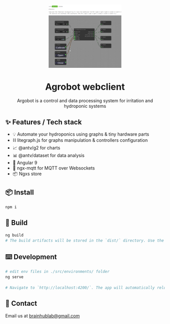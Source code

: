 <p align="center">
  <a>
    <img width="230" src="./docs/images/water_level_node.png">
  </a>
</p>
<div align="center">
  <h1>Agrobot webclient</h1>
  <p>Argobot is a control and data processing system for irritation and hydroponic systems</p>
</div>

## ✨ Features / Tech stack

- 💡 Automate your hydroponics using graphs & tiny hardware parts
- ⛓️ litegraph.js for graphs manipulation & controllers configuration
- 📈 @antv/g2 for charts
- 📊 @antv/dataset for data analysis
- 🔴 Angular 9
- 🔌 ngx-mqtt for MQTT over Websockets
- 📦 Ngxs store

## 📦 Install

```bash
npm i
```

## 🔨 Build

```bash
ng build
# The build artifacts will be stored in the `dist/` directory. Use the `--prod` flag for a production build.

```

## ⌨️ Development

```bash
# edit env files in ./src/environments/ folder
ng serve

# Navigate to `http://localhost:4200/`. The app will automatically reload if you change any of the source files.

```

## 🤝 Contact

Email us at [brainhublab@gmail.com](mailto:brainhublab@gmail.com)

